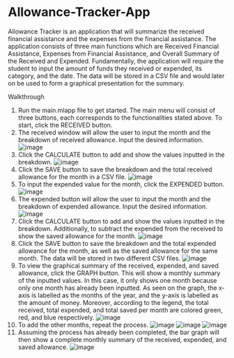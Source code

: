 # Allowance-Tracker-App

Allowance Tracker is an application that will summarize the received financial assistance and the expenses from the financial assistance. The application consists of three main functions which are Received Financial Assistance, Expenses from Financial Assistance, and Overall Summary of the Received and Expended. Fundamentally, the application will require the student to input the amount of funds they received or expended, its category, and the date. The data will be stored in a CSV file and would later on be used to form a graphical presentation for the summary.

Walkthrough
1. Run the main.mlapp file to get started. The main menu will consist of three buttons, each corresponds to the functionalities stated above. To start, click the RECEIVED button.
2. The received window will allow the user to input the month and the breakdown of received allowance. Input the desired information.
![image](https://github.com/user-attachments/assets/4e27c69b-1a3c-4b32-b7da-a325b1a5d9f1)
3. Click the CALCULATE button to add and show the values inputted in the breakdown.
![image](https://github.com/user-attachments/assets/62f281c3-cba1-42c0-b1c2-14b54975094d)
4. Click the SAVE button to save the breakdown and the total received allowance for the month in a CSV file.
![image](https://github.com/user-attachments/assets/accefe58-d1fe-4bc1-b6fb-0cd789d4a88b)
5. To input the expended value for the month, click the EXPENDED button.
![image](https://github.com/user-attachments/assets/3ce19f96-eaf3-4bfd-a1f3-10b5de443ff3)
6. The expended button will allow the user to input the month and the breakdown of expended allowance. Input the desired information.
![image](https://github.com/user-attachments/assets/00e26c22-eade-4bab-9fc2-0110494d2cf8)
7. Click the CALCULATE button to add and show the values inputted in the breakdown. Additionally, to subtract the expended from the received to show the saved allowance for the month.
![image](https://github.com/user-attachments/assets/befb200a-de37-4559-9301-c72baad9695a)
8. Click the SAVE button to save the breakdown and the total expended allowance for the month, as well as the saved allowance for the same month. The data will be stored in two different CSV files.
![image](https://github.com/user-attachments/assets/7c8ee536-9796-49e9-b161-9e7f4bee5a69)
9. To view the graphical summary of the received, expended, and saved allowance, click the GRAPH button. This will show a monthly summary of the inputted values. In this case, it only shows one month because only one month has already been inputted. As seen on the graph, the x-axis is labelled as the months of the year, and the y-axis is labelled as the amount of money. Moreover, according to the legend, the total received, total expended, and total saved per month are colored green, red, and blue respectively.
![image](https://github.com/user-attachments/assets/68c2ba9f-18bd-4707-a4b0-31e351e9fb10)
10. To add the other months, repeat the process.
![image](https://github.com/user-attachments/assets/c2044696-92d6-47fa-afd9-1954d68518db)
![image](https://github.com/user-attachments/assets/1ab5a5e6-7b97-46ba-af9b-e4dacbebd3a3)
![image](https://github.com/user-attachments/assets/d7fcd8aa-054f-423c-94e3-6462d68c5944)
11. Assuming the process has already been completed, the bar graph will then show a complete monthly summary of the received, expended, and saved allowance.
![image](https://github.com/user-attachments/assets/f5db8be1-67cc-4c44-8d70-eef91c0ac5cb)

